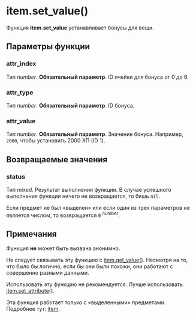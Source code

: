 # item.set_value()
Функция **item.set_value** устанавливает бонусы для вещи.

## Параметры функции
### attr_index
Тип *number*. **Обязательный параметр**. ID ячейки для бонуса от 0 до 6.

### attr_type
Тип *number*. **Обязательный параметр**. ID бонуса.

### attr_value
Тип *number*. **Обязательный параметр**. Значение бонуса. Например, `2000`, чтобы установить 2000 ХП (ID 1).

## Возвращаемые значения
### status
Тип *mixed*. Результат выполнения функции. В случае успешного выполнения функции ничего не возвращается, то бишь `nil`. 

Если предмет не был &laquo;выделен&raquo; или если один из трех параметров не является числом, то возвращается `0` <sup>number</sup>. 

## Примечания
Функция **не** может быть вызвана анонимно.

Не следует связывать эту функцию с [item.get_value](../item/item.get_value.md)(). Несмотря на то, что было бы логично, если бы они были похожи, они работают с совершенно разными данными.

Использовать эту функцию не рекомендуется. Лучше использовать [item.set_attribute](../item/item.set_attribute.md)().

Эта функция работает только с &laquo;выделенными&raquo; предметами. Подробнее тут: [item](../item).
